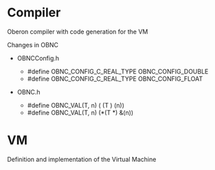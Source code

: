 # Compiler

Oberon compiler with code generation for the VM

Changes in OBNC
- OBNCConfig.h
    - #define OBNC_CONFIG_C_REAL_TYPE OBNC_CONFIG_DOUBLE
    + #define OBNC_CONFIG_C_REAL_TYPE OBNC_CONFIG_FLOAT

- OBNC.h
    - #define OBNC_VAL(T, n) ( (T ) (n))
    + #define OBNC_VAL(T, n) (*(T *) &(n))


# VM

Definition and implementation of the Virtual Machine
